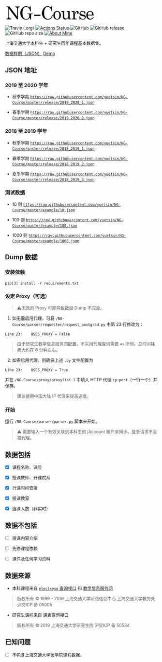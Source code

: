 <img src="https://github.com/yuetsin/NG-Course/blob/master/misc/title.png?raw=true" width="300" alt="NG-Course" />

![Travis (.org)](https://img.shields.io/travis/yuetsin/NG-Course?label=travis%20ci)
[![Actions Status](https://github.com/yuetsin/NG-Course/workflows/build/badge.svg)](https://github.com/yuetsin/NG-Course/actions)
![GitHub](https://img.shields.io/github/license/yuetsin/NG-Course.svg?style=flat-square)
![GitHub release](https://img.shields.io/github/release/yuetsin/NG-Course.svg?style=flat-square)
![GitHub repo size](https://img.shields.io/github/repo-size/yuetsin/NG-Course.svg?style=flat-square)
[![About Mine](https://img.shields.io/badge/see-mine-inactive.svg?style=flat-square)](https://github.com/yuetsin/curricula)

上海交通大学本科生 + 研究生历年课程基本数据集。

[数据样例（JSON）](https://github.com/yuetsin/NG-Course/blob/master/struct/structure.jsonnet) [Demo](https://yuetsin.github.io/index.html)
## JSON 地址

### 2019 至 2020 学年

* 秋季学期 [`https://raw.githubusercontent.com/yuetsin/NG-Course/master/release/2019_2020_1.json`](https://raw.githubusercontent.com/yuetsin/NG-Course/master/release/2019_2020_1.json)

* 春季学期 [`https://raw.githubusercontent.com/yuetsin/NG-Course/master/release/2019_2020_2.json`](https://raw.githubusercontent.com/yuetsin/NG-Course/master/release/2019_2020_2.json)

### 2018 至 2019 学年

* 秋季学期 [`https://raw.githubusercontent.com/yuetsin/NG-Course/master/release/2018_2019_1.json`](https://raw.githubusercontent.com/yuetsin/NG-Course/master/release/2018_2019_1.json)

* 春季学期 [`https://raw.githubusercontent.com/yuetsin/NG-Course/master/release/2018_2019_2.json`](https://raw.githubusercontent.com/yuetsin/NG-Course/master/release/2018_2019_2.json)

* 夏季学期 [`https://raw.githubusercontent.com/yuetsin/NG-Course/master/release/2018_2019_3.json`](https://raw.githubusercontent.com/yuetsin/NG-Course/master/release/2018_2019_3.json)

### 测试数据

* 10 则 [`https://raw.githubusercontent.com/yuetsin/NG-Course/master/example/10.json`](https://raw.githubusercontent.com/yuetsin/NG-Course/master/example/10.json)

* 100 则 [`https://raw.githubusercontent.com/yuetsin/NG-Course/master/example/100.json`](https://raw.githubusercontent.com/yuetsin/NG-Course/master/example/100.json)

* 1000 则 [`https://raw.githubusercontent.com/yuetsin/NG-Course/master/example/1000.json`](https://raw.githubusercontent.com/yuetsin/NG-Course/master/example/1000.json)

## Dump 数据

### 安装依赖

``` shell
pip[3] install -r requirements.txt
```
### 设定 Proxy（可选）

> ⚠️无效的 Proxy 可能导致数据 Dump 不完全。

1. 如无需启用代理，可将 `/NG-Course/parser/requester/request_postgrad.py` 中第 23 行修改为：
``` python3
Line 23:    USES_PROXY = False
```
> 由于研究生教学信息服务网配置，不采用代理查询需要 `4s` 冷却。总时间耗费大约在 6 分钟左右。

2. 如需启用代理，则确保上述 `.py` 文件配置为
``` python3
Line 23:    USES_PROXY = True
```
并在 `/NG-Course/proxy/proxylist.1` 中填入 HTTP 代理 `ip:port`（一行一个）并保存。

> 建议使用中国大陆 IP 代理来提高速度。

### 开始
运行 `/NG-Course/parser/parser.py` 脚本来开始。
> ⚠️ 需要输入一个有效关联到本科生的 jAccount 账户来同步。登录请求不会被代理。

## 数据包括

- [x] 课程名称、课号

- [x] 授课教师、开课院系

- [x] 行课时间安排

- [x] 授课教室

- [x] 选课人数（非实时）

## 数据**不**包括

- [ ] 授课内容介绍

- [ ] 先修课程依赖

- [ ] 课件及任何学习资料

## 数据来源

* 本科课程来自 [`electsysq` 查询接口](http://electsysq.sjtu.edu.cn/ReportServer/Pages/ReportViewer.aspx?%2fExamArrange%2fLessonArrangeForOthers&rs:Command=Render) 和 [教学信息服务网](http://i.sjtu.edu.cn/)

> 版权所有 © 1999 - 2019 上海交通大学网络信息中心 上海交通大学教务处 沪交ICP 备 05005

* 研究生课程来自 [课表查询接口](http://www.yjs.sjtu.edu.cn:81/epstar/web/outer/KKBJ_CX/kkbj.jsp)

> 版权所有 © 2019 上海交通大学研究生院 沪交ICP 备 50534

## 已知问题

- [ ] 不包含上海交通大学医学院课程数据。
